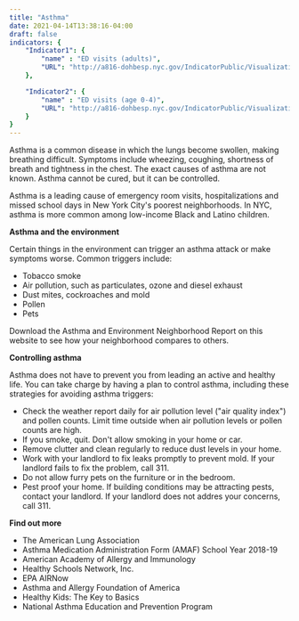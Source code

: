 ```yaml
---
title: "Asthma"
date: 2021-04-14T13:38:16-04:00
draft: false
indicators: {
    "Indicator1": {
        "name" : "ED visits (adults)",
        "URL": "http://a816-dohbesp.nyc.gov/IndicatorPublic/VisualizationData.aspx?id=2380,4466a0,11,Summarize"
    },

    "Indicator2": {
        "name" : "ED visits (age 0-4)",
        "URL": "http://a816-dohbesp.nyc.gov/IndicatorPublic/VisualizationData.aspx?id=2048,4466a0,11,Summarize"
    }
}
---
```


Asthma is a common disease in which the lungs become swollen, making breathing difficult. Symptoms include wheezing, coughing, shortness of breath and tightness in the chest. The exact causes of asthma are not known. Asthma cannot be cured, but it can be controlled.

Asthma is a leading cause of emergency room visits, hospitalizations and missed school days in New York City's poorest neighborhoods. In NYC, asthma is more common among low-income Black and Latino children. 

**Asthma and the environment**

Certain things in the environment can trigger an asthma attack or make symptoms worse. Common triggers include: 
- Tobacco smoke
- Air pollution, such as particulates, ozone and diesel exhaust
- Dust mites, cockroaches and mold
- Pollen
- Pets

Download the Asthma and Environment Neighborhood Report on this website to see how your neighborhood compares to others. 

**Controlling asthma**

Asthma does not have to prevent you from leading an active and healthy life. You can take charge by having a plan to control asthma, including these strategies for avoiding asthma triggers:
- Check the weather report daily for air pollution level ("air quality index") and pollen counts. Limit time outside when air pollution levels or pollen counts are high.
- If you smoke, quit. Don't allow smoking in your home or car.
- Remove clutter and clean regularly to reduce dust levels in your home.
- Work with your landlord to fix leaks promptly to prevent mold. If your landlord fails to fix the problem, call 311. 
- Do not allow furry pets on the furniture or in the bedroom.
- Pest proof your home. If building conditions may be attracting pests, contact your landlord. If your landlord does not addres your concerns, call 311. 

**Find out more**

- The American Lung Association
- Asthma Medication Administration Form (AMAF) School Year 2018-19
- American Academy of Allergy and Immunology
- Healthy Schools Network, Inc.
- EPA AIRNow
- Asthma and Allergy Foundation of America
- Healthy Kids: The Key to Basics
- National Asthma Education and Prevention Program